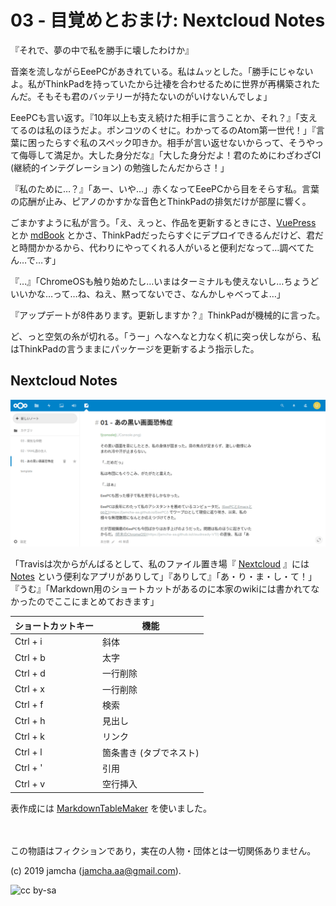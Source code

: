 # 03 - 目覚めとおまけ: Nextcloud Notes

『それで、夢の中で私を勝手に壊したわけか』

音楽を流しながらEeePCがあきれている。私はムッとした。「勝手にじゃないよ。私がThinkPadを持っていたから辻褄を合わせるために世界が再構築されたんだ。そもそも君のバッテリーが持たないのがいけないんでしょ」  

EeePCも言い返す。『10年以上も支え続けた相手に言うことか、それ？』「支えてるのは私のほうだよ。ポンコツのくせに。わかってるのAtom第一世代！」『言葉に困ったらすぐ私のスペック叩きか。相手が言い返せないからって、そうやって侮辱して満足か。大した身分だな』「大した身分だよ！君のためにわざわざCI (継続的インテグレーション) の勉強したんだからさ！」

『私のために…？』「あー、いや…」赤くなってEeePCから目をそらす私。言葉の応酬が止み、ピアノのかすかな音色とThinkPadの排気だけが部屋に響く。

ごまかすように私が言う。「え、えっと、作品を更新するときにさ、[VuePress](https://vuepress.vuejs.org/) とか [mdBook](https://rust-lang-nursery.github.io/mdBook/) とかさ、ThinkPadだったらすぐにデプロイできるんだけど、君だと時間かかるから、代わりにやってくれる人がいると便利だなって…調べてたん…で…す」

『…』「ChromeOSも触り始めたし…いまはターミナルも使えないし…ちょうどいいかな…って…ね、ねえ、黙ってないでさ、なんかしゃべってよ…」

『アップデートが8件あります。更新しますか？』ThinkPadが機械的に言った。

ど、っと空気の糸が切れる。「うー」へなへなと力なく机に突っ伏しながら、私はThinkPadの言うままにパッケージを更新するよう指示した。

## Nextcloud Notes

![nextcloud-notes ss](./notes.png)

「Travisは次からがんばるとして、私のファイル置き場『 [Nextcloud](https://nextcloud.com) 』には [Notes](https://github.com/nextcloud/notes) という便利なアプリがありして」『ありして』「あ・り・ま・し・て！」『うむ』「Markdown用のショートカットがあるのに本家のwikiには書かれてなかったのでここにまとめておきます」

|  ショートカットキー | 機能 |
| --- | --- |
|  Ctrl + i | 斜体 |
|  Ctrl + b | 太字 |
|  Ctrl + d | 一行削除 |
|  Ctrl + x | 一行削除 |
|  Ctrl + f | 検索 |
|  Ctrl + h | 見出し |
|  Ctrl + k | リンク |
|  Ctrl + l | 箇条書き (タブでネスト) |
|  Ctrl + ' | 引用 |
|  Ctrl + v | 空行挿入 |

表作成には [MarkdownTableMaker](https://chrome.google.com/webstore/detail/markdowntablemaker/cofkbgfmijanlcdooemafafokhhaeold) を使いました。

<br>  
<br>  
この物語はフィクションであり，実在の人物・団体とは一切関係ありません。  

(c) 2019 jamcha (jamcha.aa@gmail.com).  

![cc by-sa](https://i.creativecommons.org/l/by-sa/4.0/88x31.png)  

